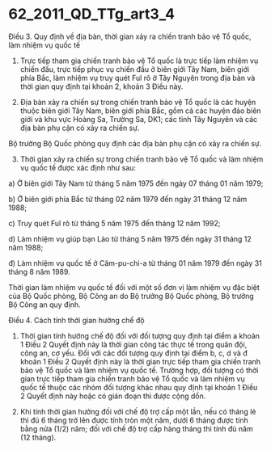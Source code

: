 # 62_2011_QD_TTg_art3_4

Điều 3. Quy định về địa bàn, thời gian xảy ra chiến tranh bảo vệ Tổ quốc, làm nhiệm vụ quốc tế

1. Trực tiếp tham gia chiến tranh bảo vệ Tổ quốc là trực tiếp làm nhiệm vụ chiến đấu, trực tiếp phục vụ chiến đấu ở biên giới Tây Nam, biên giới phía Bắc, làm nhiệm vụ truy quét Ful rô ở Tây Nguyên trong địa bàn và thời gian quy định tại khoản 2, khoản 3 Điều này.

2. Địa bàn xảy ra chiến sự trong chiến tranh bảo vệ Tổ quốc là các huyện thuộc biên giới Tây Nam, biên giới phía Bắc, gồm cả các huyện đảo biên giới và khu vực Hoàng Sa, Trường Sa, DK1; các tỉnh Tây Nguyên và các địa bàn phụ cận có xảy ra chiến sự.

Bộ trưởng Bộ Quốc phòng quy định các địa bàn phụ cận có xảy ra chiến sự.

3. Thời gian xảy ra chiến sự trong chiến tranh bảo vệ Tổ quốc và làm nhiệm vụ quốc tế được xác định như sau:

a) Ở biên giới Tây Nam từ tháng 5 năm 1975 đến ngày 07 tháng 01 năm 1979;

b) Ở biên giới phía Bắc từ tháng 02 năm 1979 đến ngày 31 tháng 12 năm 1988;

c) Truy quét Ful rô từ tháng 5 năm 1975 đến tháng 12 năm 1992;

d) Làm nhiệm vụ giúp bạn Lào từ tháng 5 năm 1975 đến ngày 31 tháng 12 năm 1988;

đ) Làm nhiệm vụ quốc tế ở Căm-pu-chi-a từ tháng 01 năm 1979 đến ngày 31 tháng 8 năm 1989.

Thời gian làm nhiệm vụ quốc tế đối với một số đơn vị làm nhiệm vụ đặc biệt của Bộ Quốc phòng, Bộ Công an do Bộ trưởng Bộ Quốc phòng, Bộ trưởng Bộ Công an quy định.

Điều 4. Cách tính thời gian hưởng chế độ

1. Thời gian tính hưởng chế độ đối với đối tượng quy định tại điểm a khoản 1 Điều 2 Quyết định này là thời gian công tác thực tế trong quân đội, công an, cơ yếu. Đối với các đối tượng quy định tại điểm b, c, d và đ khoản 1 Điều 2 Quyết định này là thời gian trực tiếp tham gia chiến tranh bảo vệ Tổ quốc và làm nhiệm vụ quốc tế. Trường hợp, đối tượng có thời gian trực tiếp tham gia chiến tranh bảo vệ Tổ quốc và làm nhiệm vụ quốc tế thuộc các nhóm đối tượng khác nhau quy định tại khoản 1 Điều 2 Quyết định này hoặc có gián đoạn thì được cộng dồn.

2. Khi tính thời gian hưởng đối với chế độ trợ cấp một lần, nếu có tháng lẻ thì đủ 6 tháng trở lên được tính tròn một năm, dưới 6 tháng được tính bằng nửa (1/2) năm; đối với chế độ trợ cấp hàng tháng thì tính đủ năm (12 tháng).